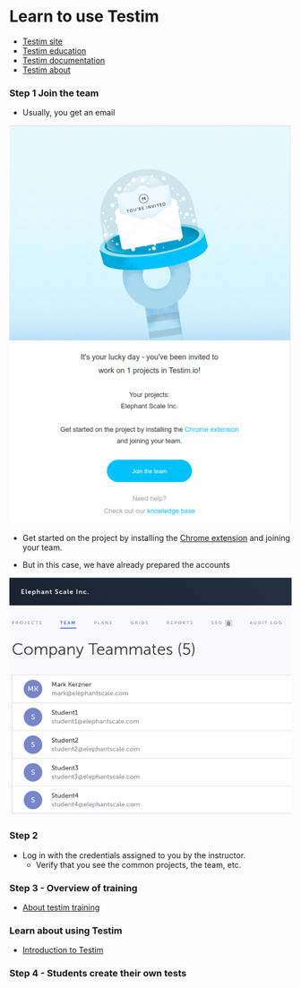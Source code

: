 # Learn to use Testim

* [Testim site](https://www.testim.io/)
* [Testim education](https://www.testim.io/education/)
* [Testim documentation](https://help.testim.io/docs)
* [Testim about](https://www.testim.io/about/)

### Step 1 Join the team

* Usually, you get an email

![](../images/01.png)

* Get started on the project by installing the [Chrome extension](https://mandrillapp.com/track/click/30759299/chrome.google.com?p=eyJzIjoidmNuTlo2aXJjQi1OanZ5em1hRmU1dDhUMHNFIiwidiI6MSwicCI6IntcInVcIjozMDc1OTI5OSxcInZcIjoxLFwidXJsXCI6XCJodHRwczpcXFwvXFxcL2Nocm9tZS5nb29nbGUuY29tXFxcL3dlYnN0b3JlXFxcL2RldGFpbFxcXC90ZXN0aW0tZWRpdG9yXFxcL3BlYmVpb29pbHBoZm1ib2hkYmhib21vbWtrb2dob2lhXCIsXCJpZFwiOlwiNmRmNDY5NGMzMzg2NGVkZWE3NDZjMzVmODE2M2Q4ZWRcIixcInVybF9pZHNcIjpbXCI3YmRjM2EzMjcxYjk5NDFmYWM1YjI3OWFhYzRiZGM5ODZjZWE3NTQzXCJdfSJ9) 
and joining your team.

* But in this case, we have already prepared the accounts

![](../images/02.png)

### Step 2

* Log in with the credentials assigned to you by the instructor.
  * Verify that you see the common projects, the team, etc.

### Step 3 - Overview of training

* [About testim training](https://www.testim.io/courses/testim-ai-certification-course/)

### Learn about using Testim

* [Introduction to Testim](https://www.testim.io/lessons/section-1-intro-to-testim/)

### Step 4 - Students create their own tests

